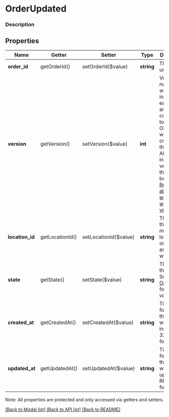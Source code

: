 # OrderUpdated

### Description



## Properties
Name | Getter | Setter | Type | Description | Notes
------------ | ------------- | ------------- | ------------- | ------------- | -------------
**order_id** | getOrderId() | setOrderId($value) | **string** | The order&#39;s unique ID. | [optional] 
**version** | getVersion() | setVersion($value) | **int** | Version number which is incremented each time an update is committed to the order. Orders that were not created through the API will not include a version and thus cannot be updated.  [Read more about working with versions](https://developer.squareup.com/docs/docs/orders-api/manage-orders#update-orders) | [optional] 
**location_id** | getLocationId() | setLocationId($value) | **string** | The ID of the merchant location this order is associated with. | [optional] 
**state** | getState() | setState($value) | **string** | The state of the order. See [OrderState](#type-orderstate) for possible values | [optional] 
**created_at** | getCreatedAt() | setCreatedAt($value) | **string** | Timestamp for when the order was created in RFC 3339 format. | [optional] 
**updated_at** | getUpdatedAt() | setUpdatedAt($value) | **string** | Timestamp for when the order was last updated in RFC 3339 format. | [optional] 

Note: All properties are protected and only accessed via getters and setters.

[[Back to Model list]](../../README.md#documentation-for-models) [[Back to API list]](../../README.md#documentation-for-api-endpoints) [[Back to README]](../../README.md)

